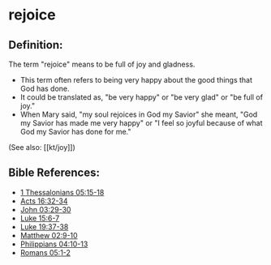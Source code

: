 # rejoice #

## Definition: ##

The term "rejoice" means to be full of joy and gladness.

 * This term often refers to being very happy about the good things that God has done.
 * It could be translated as, "be very happy" or "be very glad" or "be full of joy."
 * When Mary said, "my soul rejoices in God my Savior" she meant, "God my Savior has made me very happy" or "I feel so joyful because of what God my Savior has done for me."

(See also: [[kt/joy]])

## Bible References: ##

* [1 Thessalonians 05:15-18](en/tn/1th/help/05/15)
* [Acts 16:32-34](en/tn/act/help/16/32)
* [John 03:29-30](en/tn/jhn/help/03/29)
* [Luke 15:6-7](en/tn/luk/help/15/06)
* [Luke 19:37-38](en/tn/luk/help/19/37)
* [Matthew 02:9-10](en/tn/mat/help/02/09)
* [Philippians 04:10-13](en/tn/php/help/04/10)
* [Romans 05:1-2](en/tn/rom/help/05/01)